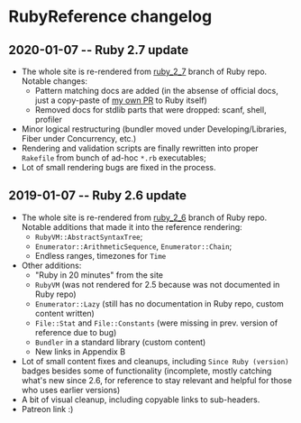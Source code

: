 # RubyReference changelog

## 2020-01-07 -- Ruby 2.7 update

* The whole site is re-rendered from [ruby_2_7](https://github.com/ruby/ruby/tree/ruby_2_7) branch of Ruby repo. Notable changes:
  * Pattern matching docs are added (in the absense of official docs, just a copy-paste of [my own PR](https://github.com/ruby/ruby/pull/2786) to Ruby itself)
  * Removed docs for stdlib parts that were dropped: scanf, shell, profiler
* Minor logical restructuring (bundler moved under Developing/Libraries, Fiber under Concurrency, etc.)
* Rendering and validation scripts are finally rewritten into proper `Rakefile` from bunch of ad-hoc `*.rb` executables;
* Lot of small rendering bugs are fixed in the process.

## 2019-01-07 -- Ruby 2.6 update

* The whole site is re-rendered from [ruby_2_6](https://github.com/ruby/ruby/tree/ruby_2_6) branch of Ruby repo. Notable additions that made it into the reference rendering:
  * `RubyVM::AbstractSyntaxTree`;
  * `Enumerator::ArithmeticSequence`, `Enumerator::Chain`;
  * Endless ranges, timezones for `Time`
* Other additions:
  * "Ruby in 20 minutes" from the site
  * `RubyVM` (was not rendered for 2.5 because was not documented in Ruby repo)
  * `Enumerator::Lazy` (still has no documentation in Ruby repo, custom content written)
  * `File::Stat` and `File::Constants` (were missing in prev. version of reference due to bug)
  * `Bundler` in a standard library (custom content)
  * New links in Appendix B
* Lot of small content fixes and cleanups, including `Since Ruby (version)` badges besides some of functionality (incomplete, mostly catching what's new since 2.6, for reference to stay relevant and helpful for those who uses earlier versions)
* A bit of visual cleanup, including copyable links to sub-headers.
* Patreon link :)